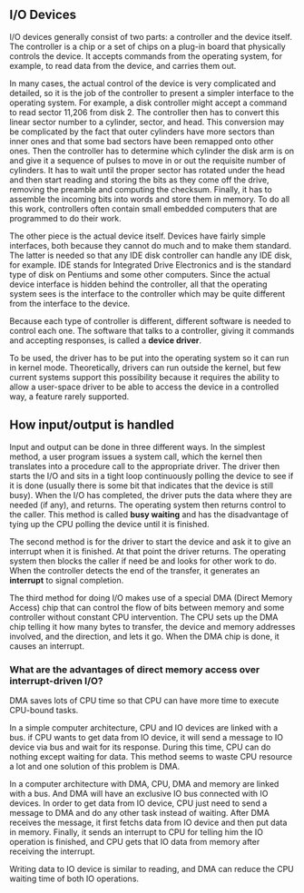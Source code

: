 ## I/O Devices
I/O devices generally consist of two parts: a controller and the device itself. The controller is a chip or a set of chips on a plug-in board that physically controls the device. It accepts commands from the operating system, for example, to read data from the device, and carries them out.

In many cases, the actual control of the device is very complicated and detailed, so it is the job of the controller to present a simpler interface to the operating system. For example, a disk controller might accept a command to read sector 11,206 from disk 2. The controller then has to convert this linear sector number to a cylinder, sector, and head. This conversion may be complicated by the fact that outer cylinders have more sectors than inner ones and that some bad sectors have been remapped onto other ones. Then the controller has to determine which cylinder the disk arm is on and give it a sequence of pulses to move in or out the requisite number of cylinders. It has to wait until the proper sector has rotated under the head and then start reading and storing the bits as they come off the drive, removing the preamble and computing the checksum. Finally, it has to assemble the incoming bits into words and store them in memory. To do all this work, controllers often contain small embedded computers that are programmed to do their work.

The other piece is the actual device itself. Devices have fairly simple interfaces, both because they cannot do much and to make them standard. The latter is needed so that any IDE disk controller can handle any IDE disk, for example. IDE stands for Integrated Drive Electronics and is the standard type of disk on Pentiums and some other computers. Since the actual device interface is hidden behind the controller, all that the operating system sees is the interface to the controller which may be quite different from the interface to the device.

Because each type of controller is different, different software is needed to control each one. The software that talks to a controller, giving it commands and accepting responses, is called a __device driver__.

To be used, the driver has to be put into the operating system so it can run in kernel mode. Theoretically, drivers can run outside the kernel, but few current systems support this possibility because it requires the ability to allow a user-space driver to be able to access the device in a controlled way, a feature rarely supported.

## How input/output is handled

Input and output can be done in three different ways. In the simplest method, a user program issues a system call, which the kernel then translates into a procedure call to the appropriate driver. The driver then starts the I/O and sits in a tight loop continuously polling the device to see if it is done (usually there is some bit that indicates that the device is still busy). When the I/O has completed, the driver puts the data where they are needed (if any), and returns. The operating system then returns control to the caller. This method is called __busy waiting__ and has the disadvantage of tying up the CPU polling the device until it is finished.

The second method is for the driver to start the device and ask it to give an interrupt when it is finished. At that point the driver returns. The operating system then blocks the caller if need be and looks for other work to do. When the controller detects the end of the transfer, it generates an __interrupt__ to signal completion.

The third method for doing I/O makes use of a special DMA (Direct Memory Access) chip that can control the flow of bits between memory and some controller without constant CPU intervention. The CPU sets up the DMA chip telling it how many bytes to transfer, the device and memory addresses involved, and the direction, and lets it go. When the DMA chip is done, it causes an interrupt.

### What are the advantages of direct memory access over interrupt-driven I/O?

DMA saves lots of CPU time so that CPU can have more time to execute CPU-bound tasks. 

In a simple computer architecture, CPU and  IO devices are linked with a bus. if CPU wants to get data from IO device, it will send a message to IO device via bus and wait for its response. During this time, CPU can do nothing except waiting for data. This method seems to waste CPU resource a lot and one solution of this problem is DMA.

In a computer architecture with DMA, CPU, DMA and memory are linked with a bus. And DMA will have an exclusive IO bus connected with IO devices. In order to get data from IO device, CPU just need to send a message to DMA and do any other task instead of waiting. After DMA receives the message, it first fetchs data from IO device and then put data in memory. Finally, it sends an interrupt to CPU for telling him the IO operation is finished, and CPU gets that IO data from memory after receiving the interrupt.

Writing data to IO device is similar to reading, and DMA can reduce the CPU waiting time of both IO operations.


